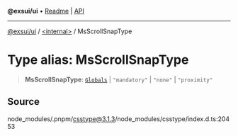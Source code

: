 **@exsui/ui** • [Readme](../../README.md) \| [API](../../globals.md)

***

[@exsui/ui](../../README.md) / [\<internal\>](../README.md) / MsScrollSnapType

# Type alias: MsScrollSnapType

> **MsScrollSnapType**: [`Globals`](Globals.md) \| `"mandatory"` \| `"none"` \| `"proximity"`

## Source

node\_modules/.pnpm/csstype@3.1.3/node\_modules/csstype/index.d.ts:20453
